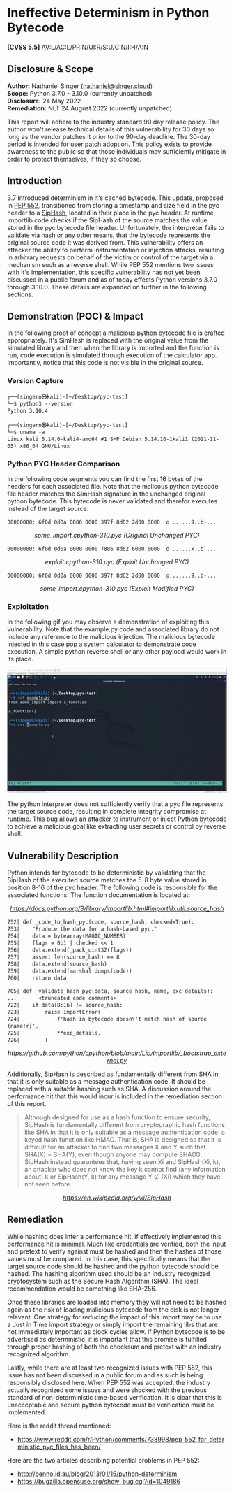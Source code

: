 # Ineffective Determinism in Python Bytecode
**[CVSS 5.5]** AV:L/AC:L/PR:N/UI:R/S:U/C:N/I:H/A:N

## Disclosure & Scope
**Author:** Nathaniel Singer (nathaniel@singer.cloud)<br>
**Scope:** Python 3.7.0 - 3.10.0 (currently unpatched)<br>
**Disclosure:** 24 May 2022<br>
**Remediation:** NLT 24 August 2022 (currently unpatched) 

This report will adhere to the industry standard 90 day release policy. The author won't release technical details of this vulnerability for 30 days so long as the vendor patches it prior to the 90-day deadline. The 30-day period is intended for user patch adoption. This policy exists to provide awareness to the public so that those individuals may sufficiently mitigate in order to protect themselves, if they so choose.

## Introduction
 3.7 introduced determinism in it's cached bytecode. This update, proposed in [PEP 552](https://peps.python.org/pep-0552/#frozensets), transitioned from storing a timestamp and size field in the pyc header to a [SipHash](https://en.wikipedia.org/wiki/SipHash), located in their place in the pyc header. At runtime, importlib code checks if the SipHash of the source matches the value stored in the pyc bytecode file header. Unfortunately, the interpreter fails to validate via hash or any other means, that the bytecode represents the original source code it was derived from. This vulnerability offers an attacker the ability to perform instrumentation or injection attacks, resulting in arbitrary requests on behalf of the victim or control of the target via a mechanism such as a reverse shell. While PEP 552 mentions two issues with it's implementation, this specific vulnerability has not yet been discussed in a public forum and as of today effects Python versions 3.7.0 through 3.10.0. These details are expanded on further in the following sections.

## Demonstration (POC) & Impact
In the following proof of concept a malicious python bytecode file is crafted appropriately. It's SimHash is replaced with the original value from the simulated library and then when the library is imported and the function is run, code execution is simulated through execution of the calculator app. Importantly, notice that this code is not visible in the original source.

### Version Capture
```
┌──(singern㉿kali)-[~/Desktop/pyc-test]
└─$ python3 --version               
Python 3.10.4
                                                                                             
┌──(singern㉿kali)-[~/Desktop/pyc-test]
└─$ uname -a     
Linux kali 5.14.0-kali4-amd64 #1 SMP Debian 5.14.16-1kali1 (2021-11-05) x86_64 GNU/Linux
```
### Python PYC Header Comparison
In the following code segments you can find the first 16 bytes of the headers for each associated file. Note that the malicous python bytecode file header matches the SimHash signature in the unchanged original python bytecode. This bytecode is never validated and therefor executes instead of the target source.
```
00000000: 6f0d 0d0a 0000 0000 397f 8d62 2d00 0000  o.......9..b-...
```
*<center>some_import.cpython-310.pyc (Original Unchanged PYC)</center>*
```
00000000: 6f0d 0d0a 0000 0000 7886 8d62 6000 0000  o.......x..b`...
```
*<center>exploit.cpython-310.pyc (Exploit Unchanged PYC)</center>*
```
00000000: 6f0d 0d0a 0000 0000 397f 8d62 2d00 0000  o.......9..b-...
```
*<center>some_import.cpython-310.pyc (Exploit Modified PYC)</center>*
### Exploitation
In the following gif you may observe a demonstration of exploiting this vulnerability. Note that the example.py code and associated library do not include any reference to the malicious injection. The malicious bytecode injected in this case pop a system calculator to demonstrate code execution. A simple python reverse shell or any other payload would work in its place.

![gif](.rsrc/exploit.gif)

The python interpreter does not sufficiently verify that a pyc file represents the target source code, resulting in complete integrity compromise at runtime. This bug allows an attacker to instrument or inject Python bytecode to achieve a malicious goal like extracting user secrets or control by reverse shell.
## Vulnerability Description
Python intends for bytecode to be deterministic by validating that the SipHash of the executed source matches the 5-8 byte value stored in position 8-16 of the pyc header. The following code is responsible for the associated functions. The function documentation is located at:
*<center>https://docs.python.org/3/library/importlib.html#importlib.util.source_hash</center>*

```
752| def _code_to_hash_pyc(code, source_hash, checked=True):
753|    "Produce the data for a hash-based pyc."
754|    data = bytearray(MAGIC_NUMBER)
755|    flags = 0b1 | checked << 1
756|    data.extend(_pack_uint32(flags))
757|    assert len(source_hash) == 8
758|    data.extend(source_hash)
759|    data.extend(marshal.dumps(code))
760|    return data
```
```
705| def _validate_hash_pyc(data, source_hash, name, exc_details):
...       <truncated code comments>
722|    if data[8:16] != source_hash:
723|        raise ImportError(
724|            f'hash in bytecode doesn\'t match hash of source {name!r}',
725|            **exc_details,
726|        )
```
*<center>https://github.com/python/cpython/blob/main/Lib/importlib/_bootstrap_external.py</center>*

Additionally, SipHash is described as fundamentally different from SHA in that it is only suitable as a message authentication code. It should be replaced with a suitable hashing such as SHA. A discussion around the performance hit that this would incur is included in the remediation section of this report.

> Although designed for use as a hash function to ensure security, SipHash is fundamentally different from cryptographic hash functions like SHA in that it is only suitable as a message authentication code: a keyed hash function like HMAC. That is, SHA is designed so that it is difficult for an attacker to find two messages X and Y such that SHA(X) = SHA(Y), even though anyone may compute SHA(X). SipHash instead guarantees that, having seen Xi and SipHash(Xi, k), an attacker who does not know the key k cannot find (any information about) k or SipHash(Y, k) for any message Y ∉ {Xi} which they have not seen before.

*<center>https://en.wikipedia.org/wiki/SipHash</center>*

## Remediation
While hashing does infer a performance hit, if effectively implemented this performance hit is minimal. Much like credentials are verified, both the input and pretext to verify against must be hashed and then the hashes of those values must be compared. In this case, this specifically means that the target source code should be hashed and the python bytecode should be hashed. The hashing algorithm used should be an industry recognized cryptosystem such as the Secure Hash Algorithm (SHA). The ideal recommendation would be something like SHA-256. 

Once these libraries are loaded into memory they will not need to be hashed again as the risk of loading malicious bytecode from the disk is not longer relevant. One strategy for reducing the impact of this import may be to use a Just in Time import strategy or simply import the remaining libs that are not immediately important as clock cycles allow. If Python bytecode is to be advertised as deterministic, it is important that this promise is fulfilled through proper hashing of both the checksum and pretext with an industry recognized algorithm.

Lastly, while there are at least two recognized issues with PEP 552, this issue has not been discussed in a public forum and as such is being responsibly disclosed here. When PEP 552 was accepted, the industry actually recognized some issues and were shocked with the previous standard of non-deterministic time-based verification. It is clear that this is unacceptable and secure python bytecode must be verification must be implemented.

Here is the reddit thread mentioned:
- https://www.reddit.com/r/Python/comments/738998/pep_552_for_deterministic_pyc_files_has_been/

Here are the two articles describing potential problems in PEP 552:
- http://benno.id.au/blog/2013/01/15/python-determinism
- https://bugzilla.opensuse.org/show_bug.cgi?id=1049186
